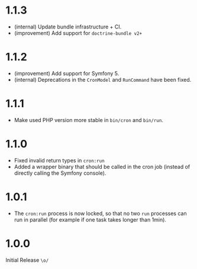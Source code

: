 1.1.3
=====

*   (internal) Update bundle infrastructure + CI.
*   (improvement) Add support for `doctrine-bundle v2+`


1.1.2
=====

*   (improvement) Add support for Symfony 5.
*   (internal) Deprecations in the `CronModel` and `RunCommand` have been fixed.


1.1.1
=====

*   Make used PHP version more stable in `bin/cron` and `bin/run`.


1.1.0
=====

*   Fixed invalid return types in `cron:run`
*   Added a wrapper binary that should be called in the cron job (instead of directly calling the Symfony console).


1.0.1
=====

*   The `cron:run` process is now locked, so that no two `run` processes can run in parallel (for example if one task takes longer than 1min).


1.0.0
=====

Initial Release `\o/`

